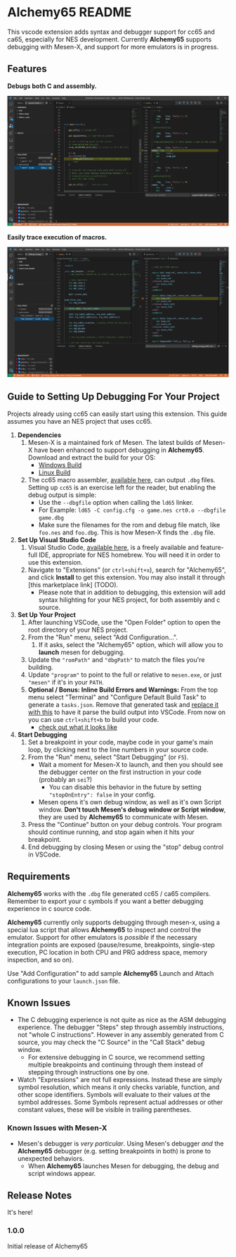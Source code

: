 # Alchemy65 README

This vscode extension adds syntax and debugger support for cc65 and ca65, especially for NES development. Currently **Alchemy65** supports debugging with Mesen-X, and support for more emulators is in progress.

## Features

**Debugs both C and assembly.**

![Set breakpoints and step through your code.](res/c-and-asm.png)

**Easily trace execution of macros.**

![Easily trace execution of macros.](res/macro-stack.png)

## Guide to Setting Up Debugging For Your Project

Projects already using cc65 can easily start using this extension. This guide assumes you have an NES project that uses cc65.

1. **Dependencies**
    1. Mesen-X is a maintained fork of Mesen. The latest builds of Mesen-X have been enhanced to support debugging in **Alchemy65**. Download and extract the build for your OS:
        * [Windows Build](https://github.com/NovaSquirrel/Mesen-X/actions/runs/1457182132)
        * [Linux Build](https://github.com/NovaSquirrel/Mesen-X/actions/runs/1457182135)
    2. The cc65 macro assembler, [available here](https://cc65.github.io/), can output `.dbg` files. Setting up `cc65` is an exercise left for the reader, but enabling the debug output is simple:
        * Use the `--dbgfile` option when calling the `ld65` linker.
        * For Example: `ld65 -C config.cfg -o game.nes crt0.o --dbgfile game.dbg`
        * Make sure the filenames for the rom and debug file match, like `foo.nes` and `foo.dbg`. This is how Mesen-X finds the `.dbg` file.
1. **Set Up Visual Studio Code**
    1. Visual Studio Code, [available here](https://code.visualstudio.com/), is a freely available and feature-full IDE, appropriate for NES homebrew. You will need it in order to use this extension.
    1. Navigate to "Extensions" (or `ctrl+shift+x`), search for "Alchemy65", and click **Install** to get this extension. You may also install it through [this marketplace link] (TODO).
        * Please note that in addition to debugging, this extension will add syntax hilighting for your NES project, for both assembly and c source.
1. **Set Up Your Project**
    1. After launching VSCode, use the "Open Folder" option to open the root directory of your NES project.
    1. From the "Run" menu, select "Add Configuration...".
        1. If it asks, select the "Alchemy65" option, which will allow you to **launch** mesen for debugging.
    1. Update the `"romPath"` and `"dbgPath"` to match the files you're building.
    1. Update `"program"` to point to the full or relative to `mesen.exe`, or just `"mesen"` if it's in your `PATH`.
    1. **Optional / Bonus: Inline Build Errors and Warnings:** From the top menu select "Terminal" and "Configure Default Build Task" to generate a `tasks.json`. Remove that generated task and [replace it with this](res/sample-tasks.json) to have it parse the build output into VSCode. From now on you can use `ctrl+shift+b` to build your code.
        * [check out what it looks like](res/build-output.png)
1. **Start Debugging**
    1. Set a breakpoint in your code, maybe code in your game's main loop, by clicking next to the line numbers in your source code.
    1. From the "Run" menu, select "Start Debugging" (or `F5`).
        * Wait a moment for Mesen-X to launch, and then you should see the debugger center on the first instruction in your code (probably an `sei`?)
            * You can disable this behavior in the future by setting `"stopOnEntry": false` in your config.
        * Mesen opens it's own debug window, as well as it's own Script window. **Don't touch Mesen's debug window or Script window**, they are used by **Alchemy65** to communicate with Mesen.
    1. Press the "Continue" button on your debug controls. Your program should continue running, and stop again when it hits your breakpoint.
    1. End debugging by closing Mesen or using the "stop" debug control in VSCode.


## Requirements

**Alchemy65** works with the `.dbg` file generated cc65 / ca65 compilers. Remember to export your c symbols if you want a better debugging experience in c source code.

**Alchemy65** currently only supports debugging through mesen-x, using a special lua script that allows **Alchemy65** to inspect and control the emulator. Support for other emulators is _possible_ if the necessary integration points are exposed (pause/resume, breakpoints, single-step execution, PC location in both CPU and PRG address space, memory inspection, and so on). 

Use "Add Configuration" to add sample **Alchemy65** Launch and Attach configurations to your `launch.json` file.

## Known Issues

* The C debugging experience is not quite as nice as the ASM debugging experience. The debugger "Steps" step through assembly instructions, not "whole C instructions". However in any assembly generated from C source, you may check the "C Source" in the "Call Stack" debug window.
  * For extensive debugging in C source, we recommend setting multiple breakpoints and continuing through them instead of stepping through instructions one by one.
* Watch "Expressions" are not full expressions. Instead these are simply symbol resolution, which means it only checks variable, function, and other scope identifiers. Symbols will evaluate to their values _at_ the symbol addresses. Some Symbols represent actual addresses or other constant values, these will be visible in trailing parentheses.

### Known Issues with Mesen-X

* Mesen's debugger is _very particular_. Using Mesen's debugger _and_ the **Alchemy65** debugger (e.g. setting breakpoints in both) is prone to unexpected behaviors.
  * When **Alchemy65** launches Mesen for debugging, the debug and script windows appear.

## Release Notes

It's here!

### 1.0.0

Initial release of Alchemy65

